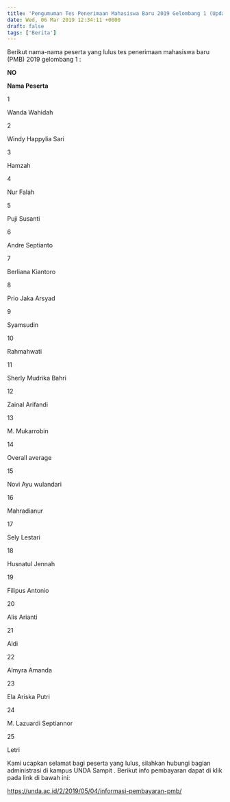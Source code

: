 ```yaml
---
title: 'Pengumuman Tes Penerimaan Mahasiswa Baru 2019 Gelombang 1 (Update 19 Maret 2019)'
date: Wed, 06 Mar 2019 12:34:11 +0000
draft: false
tags: ['Berita']
---
```


Berikut nama-nama peserta yang lulus tes penerimaan mahasiswa baru (PMB) 2019 gelombang 1 :

**NO**

**Nama Peserta**

1

Wanda Wahidah

2

Windy Happylia Sari

3

Hamzah

4

Nur Falah

5

Puji Susanti

6

Andre Septianto

7

Berliana Kiantoro

8

Prio Jaka Arsyad

9

Syamsudin

10

Rahmahwati

11

Sherly Mudrika Bahri

12

Zainal Arifandi

13

M. Mukarrobin

14

Overall average

15

Novi Ayu wulandari

16

Mahradianur

17

Sely Lestari

18

Husnatul Jennah

19

Filipus Antonio

20

Alis Arianti

21

Aldi

22

Almyra Amanda

23

Ela Ariska Putri

24

M. Lazuardi Septiannor

25

Letri

Kami ucapkan selamat bagi peserta yang lulus, silahkan hubungi bagian administrasi di kampus UNDA Sampit . Berikut info pembayaran dapat di klik pada link di bawah ini:

https://unda.ac.id/2/2019/05/04/informasi-pembayaran-pmb/